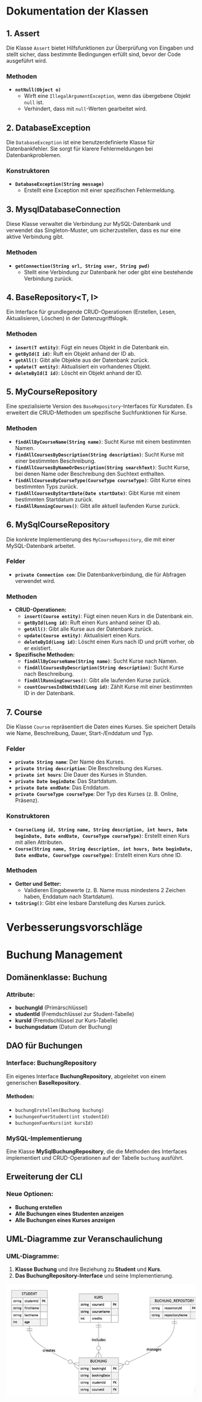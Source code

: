 # Dokumentation der Klassen

## **1. Assert**
Die Klasse `Assert` bietet Hilfsfunktionen zur Überprüfung von Eingaben und stellt sicher, dass bestimmte Bedingungen erfüllt sind, bevor der Code ausgeführt wird.

### **Methoden**
- **`notNull(Object o)`**
    - Wirft eine `IllegalArgumentException`, wenn das übergebene Objekt `null` ist.
    - Verhindert, dass mit `null`-Werten gearbeitet wird.

## **2. DatabaseException**
Die `DatabaseException` ist eine benutzerdefinierte Klasse für Datenbankfehler. Sie sorgt für klarere Fehlermeldungen bei Datenbankproblemen.

### **Konstruktoren**
- **`DatabaseException(String message)`**
    - Erstellt eine Exception mit einer spezifischen Fehlermeldung.

## **3. MysqlDatabaseConnection**
Diese Klasse verwaltet die Verbindung zur MySQL-Datenbank und verwendet das Singleton-Muster, um sicherzustellen, dass es nur eine aktive Verbindung gibt.

### **Methoden**
- **`getConnection(String url, String user, String pwd)`**
    - Stellt eine Verbindung zur Datenbank her oder gibt eine bestehende Verbindung zurück.

## **4. BaseRepository<T, I>**
Ein Interface für grundlegende CRUD-Operationen (Erstellen, Lesen, Aktualisieren, Löschen) in der Datenzugriffslogik.

### **Methoden**
- **`insert(T entity)`**: Fügt ein neues Objekt in die Datenbank ein.
- **`getById(I id)`**: Ruft ein Objekt anhand der ID ab.
- **`getAll()`**: Gibt alle Objekte aus der Datenbank zurück.
- **`update(T entity)`**: Aktualisiert ein vorhandenes Objekt.
- **`deleteById(I id)`**: Löscht ein Objekt anhand der ID.

## **5. MyCourseRepository**
Eine spezialisierte Version des `BaseRepository`-Interfaces für Kursdaten. Es erweitert die CRUD-Methoden um spezifische Suchfunktionen für Kurse.

### **Methoden**
- **`findAllByCourseName(String name)`**: Sucht Kurse mit einem bestimmten Namen.
- **`findAllCoursesByDescription(String description)`**: Sucht Kurse mit einer bestimmten Beschreibung.
- **`findAllCoursesByNameOrDescription(String searchText)`**: Sucht Kurse, bei denen Name oder Beschreibung den Suchtext enthalten.
- **`findAllCoursesByCourseType(CourseType courseType)`**: Gibt Kurse eines bestimmten Typs zurück.
- **`findAllCoursesByStartDate(Date startDate)`**: Gibt Kurse mit einem bestimmten Startdatum zurück.
- **`findAllRunningCourses()`**: Gibt alle aktuell laufenden Kurse zurück.

## **6. MySqlCourseRepository**
Die konkrete Implementierung des `MyCourseRepository`, die mit einer MySQL-Datenbank arbeitet.

### **Felder**
- **`private Connection con`**: Die Datenbankverbindung, die für Abfragen verwendet wird.

### **Methoden**
- **CRUD-Operationen:**
    - **`insert(Course entity)`**: Fügt einen neuen Kurs in die Datenbank ein.
    - **`getById(Long id)`**: Ruft einen Kurs anhand seiner ID ab.
    - **`getAll()`**: Gibt alle Kurse aus der Datenbank zurück.
    - **`update(Course entity)`**: Aktualisiert einen Kurs.
    - **`deleteById(Long id)`**: Löscht einen Kurs nach ID und prüft vorher, ob er existiert.
- **Spezifische Methoden:**
    - **`findAllByCourseName(String name)`**: Sucht Kurse nach Namen.
    - **`findAllCoursesByDescription(String description)`**: Sucht Kurse nach Beschreibung.
    - **`findAllRunningCourses()`**: Gibt alle laufenden Kurse zurück.
    - **`countCoursesInDbWithId(Long id)`**: Zählt Kurse mit einer bestimmten ID in der Datenbank.

## **7. Course**
Die Klasse `Course` repräsentiert die Daten eines Kurses. Sie speichert Details wie Name, Beschreibung, Dauer, Start-/Enddatum und Typ.

### **Felder**
- **`private String name`**: Der Name des Kurses.
- **`private String description`**: Die Beschreibung des Kurses.
- **`private int hours`**: Die Dauer des Kurses in Stunden.
- **`private Date beginDate`**: Das Startdatum.
- **`private Date endDate`**: Das Enddatum.
- **`private CourseType courseType`**: Der Typ des Kurses (z. B. Online, Präsenz).

### **Konstruktoren**
- **`Course(Long id, String name, String description, int hours, Date beginDate, Date endDate, CourseType courseType)`**: Erstellt einen Kurs mit allen Attributen.
- **`Course(String name, String description, int hours, Date beginDate, Date endDate, CourseType courseType)`**: Erstellt einen Kurs ohne ID.

### **Methoden**
- **Getter und Setter:**
    - Validieren Eingabewerte (z. B. Name muss mindestens 2 Zeichen haben, Enddatum nach Startdatum).
- **`toString()`**: Gibt eine lesbare Darstellung des Kurses zurück.




# Verbesserungsvorschläge

# Buchung Management

## Domänenklasse: Buchung

### Attribute:
- **buchungId** (Primärschlüssel)
- **studentId** (Fremdschlüssel zur Student-Tabelle)
- **kursId** (Fremdschlüssel zur Kurs-Tabelle)
- **buchungsdatum** (Datum der Buchung)

## DAO für Buchungen

### Interface: BuchungRepository
Ein eigenes Interface **BuchungRepository**, abgeleitet von einem generischen **BaseRepository**.

#### Methoden:
- `buchungErstellen(Buchung buchung)`
- `buchungenFuerStudent(int studentId)`
- `buchungenFuerKurs(int kursId)`

### MySQL-Implementierung

Eine Klasse **MySqlBuchungRepository**, die die Methoden des Interfaces implementiert und CRUD-Operationen auf der Tabelle `buchung` ausführt.

## Erweiterung der CLI

### Neue Optionen:
- **Buchung erstellen**
- **Alle Buchungen eines Studenten anzeigen**
- **Alle Buchungen eines Kurses anzeigen**

## UML-Diagramme zur Veranschaulichung

### UML-Diagramme:
1. **Klasse Buchung** und ihre Beziehung zu **Student** und **Kurs**.
2. **Das BuchungRepository-Interface** und seine Implementierung.

![UML Diagramm](image/diagramm.jpg)